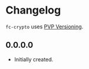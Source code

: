 # Changelog

`fc-crypto` uses [PVP Versioning][1].

## 0.0.0.0

* Initially created.

[1]: https://pvp.haskell.org
